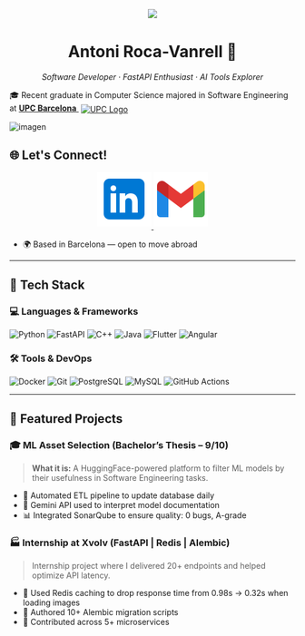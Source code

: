<p align="center">
  <img src="https://capsule-render.vercel.app/api?type=waving&color=gradient&text=Hi!&height=100&section=header"/>
</p>
<h1 align="center">Antoni Roca-Vanrell 👋</h1>
<p align="center">
  <em>Software Developer · FastAPI Enthusiast · AI Tools Explorer</em>
</p>

<p align="left">
  🎓 Recent graduate in Computer Science majored in Software Engineering at 
  <a href="https://www.upc.edu/en" target="_blank">
    <strong>UPC Barcelona</strong>
    <img src="https://upload.wikimedia.org/wikipedia/commons/thumb/9/97/Logo_UPC.svg/1200px-Logo_UPC.svg.png" alt="UPC Logo" width="35" height="35" style="vertical-align: middle; margin-left: 4px;"/>
  </a>
</p>

<img width="2925" height="49" alt="imagen" src="https://github.com/user-attachments/assets/f6015741-ea72-4a97-83ac-35740839bcc3" />



## 🌐 Let's Connect!


<p align=center>
    <a href="https://www.linkedin.com/in/antoni-roca-vanrell" target="_blank">
        <img src="https://raw.githubusercontent.com/msardamasri/msardamasri/main/assets/linkedin.svg" alt=linkedin style="margin-bottom: 5px;" />
    </a>
    <a href="mailto:antoni.roca.vanrell@gmail.com" target="_blank">
        <img src="https://raw.githubusercontent.com/msardamasri/msardamasri/main/assets/gmail.svg" alt=gmail style="margin-bottom: 5px;" />
    </a>
</p>

- 🌍 Based in Barcelona — open to move abroad

---


## 🔧 Tech Stack

### 💻 Languages & Frameworks
![Python](https://img.shields.io/badge/-Python-333?style=flat&logo=python)
![FastAPI](https://img.shields.io/badge/-FastAPI-009688?style=flat&logo=fastapi)
![C++](https://img.shields.io/badge/-C++-00599C?style=flat&logo=c%2B%2B)
![Java](https://img.shields.io/badge/-Java-ED8B00?style=flat&logo=java)
![Flutter](https://img.shields.io/badge/-Flutter-02569B?style=flat&logo=flutter)
![Angular](https://img.shields.io/badge/-Angular-DD0031?style=flat&logo=angular)

### 🛠️ Tools & DevOps
![Docker](https://img.shields.io/badge/-Docker-2496ED?style=flat&logo=docker)
![Git](https://img.shields.io/badge/-Git-F05032?style=flat&logo=git)
![PostgreSQL](https://img.shields.io/badge/-PostgreSQL-336791?style=flat&logo=postgresql)
![MySQL](https://img.shields.io/badge/-MySQL-4479A1?style=flat&logo=mysql)
![GitHub Actions](https://img.shields.io/badge/CI--CD-GitHub%20Actions-2088FF?style=flat&logo=githubactions)

---

## 🚀 Featured Projects

### 🎓 ML Asset Selection (Bachelor’s Thesis – 9/10)
> **What it is:** A HuggingFace-powered platform to filter ML models by their usefulness in Software Engineering tasks.

- 🔁 Automated ETL pipeline to update database daily
- 🧠 Gemini API used to interpret model documentation
- 📊 Integrated SonarQube to ensure quality: 0 bugs, A-grade

### 🏭 Internship at Xvolv (FastAPI | Redis | Alembic)
> Internship project where I delivered 20+ endpoints and helped optimize API latency.

- 🧱 Used Redis caching to drop response time from 0.98s → 0.32s when loading images
- 🔧 Authored 10+ Alembic migration scripts
- 🧬 Contributed across 5+ microservices
